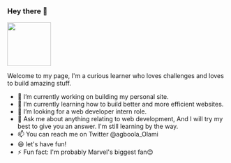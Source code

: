 ### Hey there 👋
<a href="www.linkedin.com/in/agboola-anthony" target="blank"><img align="center" src="URL_TO_YOUR_IMAGE" height="100" /></a>

Welcome to my page, I'm a curious learner who loves challenges and loves to build amazing stuff.
* 🔭 I’m currently working on building my personal site. 
* 🌱 I’m currently learning how to build better and more efficient websites.
* 🤔 I’m looking for a web developer intern role.
* 💬 Ask me about anything relating to web development, And I will try my best to give you an answer. I'm still learning by the way.
* 📫 You can reach me on Twitter @agboola_Olami
* 😄 let's have fun!
* ⚡ Fun fact: I'm probably Marvel's biggest fan😊

